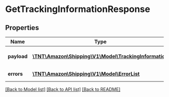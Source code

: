 # GetTrackingInformationResponse

## Properties
Name | Type | Description | Notes
------------ | ------------- | ------------- | -------------
**payload** | [**\TNT\Amazon\Shipping\V1\Model\TrackingInformation**](TrackingInformation.md) | The payload for getTrackingInformation operation | [optional] 
**errors** | [**\TNT\Amazon\Shipping\V1\Model\ErrorList**](ErrorList.md) | Encountered errors for the operation. | [optional] 

[[Back to Model list]](../README.md#documentation-for-models) [[Back to API list]](../README.md#documentation-for-api-endpoints) [[Back to README]](../README.md)



